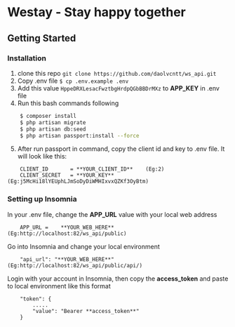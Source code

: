 # Westay - Stay happy together

## Getting Started

### Installation
1. clone this repo `git clone https://github.com/daolvcntt/ws_api.git`
2. Copy .env file `$ cp .env.example .env`
3. Add this value `HppeDRXLesacFwztbgHrdpQGbBBDrMXz` to **APP_KEY** in .env file
4. Run this bash commands following
```bash
    $ composer install
    $ php artisan migrate
    $ php artisan db:seed
    $ php artisan passport:install --force
```

5. After run passport in command, copy the client id and key to .env file. It will look like this:
```.env
    CLIENT_ID       = **YOUR_CLIENT_ID**    (Eg:2)
    CLIENT_SECRET   = **YOUR_KEY**          (Eg:j5McHi18lYEUphLJmSoDyDiWMHIxvxQZKf3OyBtm)
```

### Setting up Insomnia

In your .env file, change the **APP_URL** value with your local web address
```.env
    APP_URL =    **YOUR_WEB_HERE**   (Eg:http://localhost:82/ws_api/public)
```
Go into Insomnia and change your local environment
```
    "api_url": "**YOUR_WEB_HERE**"  (Eg:http://localhost:82/ws_api/public/api/)
```
Login with your account in Insomnia, then copy the **access_token** and paste to local environment like this format
```
    "token": {
        .....
        "value": "Bearer **access_token**"
    }
```

